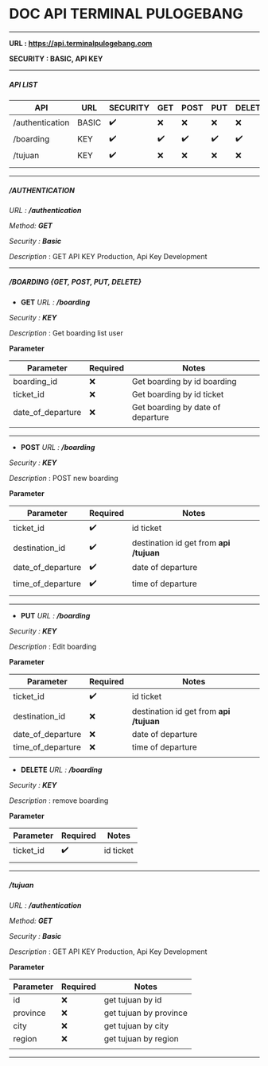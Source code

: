 # DOC API TERMINAL PULOGEBANG

------------

**URL :  https://api.terminalpulogebang.com**

**SECURITY : BASIC, API KEY**


------------

##### API LIST
|  API | URL  | SECURITY | GET | POST  | PUT   | DELETE |
| ------------ | ------------ | ------------ | ------------ | ------------ | ------------ |------------ |
|  /authentication |BASIC | :heavy_check_mark:  |:x:  |:x: |:x:   |:x: |
|  /boarding |KEY | :heavy_check_mark:  |:heavy_check_mark:   |:heavy_check_mark:   |:heavy_check_mark:   |:heavy_check_mark:  |
|  /tujuan |KEY | :heavy_check_mark:   |:x:  |:x:  |:x:   |:x: |
|   |   |   |   |   | | ||

------------


##### /AUTHENTICATION
*URL : **/authentication***

*Method: **GET***

*Security : **Basic***

*Description* : GET API KEY Production, Api Key Development

------------



##### /BOARDING {GET, POST, PUT, DELETE}
- **GET**
*URL : **/boarding*** 

*Security : **KEY***

*Description* : Get boarding list user

**Parameter**

| Parameter  | Required  |Notes   |
| ------------ | ------------ | ------------ |
| boarding_id  | :x: | Get boarding by id boarding  |
| ticket_id  | :x: | Get boarding by id ticket  |
| date_of_departure  | :x: | Get boarding by date of departure  |
|   |   |   | |

------------


- **POST**
*URL : **/boarding*** 

*Security : **KEY***

*Description* :  POST new boarding

**Parameter**

| Parameter  | Required  |Notes   |
| ------------ | ------------ | ------------ |
| ticket_id  |:heavy_check_mark:   |  id ticket  |
| destination_id  | :heavy_check_mark:   | destination id get from **api /tujuan** |
| date_of_departure  | :heavy_check_mark:   |  date of departure  |
| time_of_departure  | :heavy_check_mark:   | time of departure  |
|   |   |   | |

------------
- **PUT**
*URL : **/boarding*** 

*Security : **KEY***

*Description* : Edit boarding

**Parameter**

| Parameter  | Required  |Notes   |
| ------------ | ------------ | ------------ |
| ticket_id  |:heavy_check_mark:   |  id ticket  |
| destination_id  |  :x:  | destination id get from **api /tujuan** |
| date_of_departure  |  :x:   |  date of departure  |
| time_of_departure  | :x:  | time of departure  |
|   |   |   | |

- **DELETE**
*URL : **/boarding*** 

*Security : **KEY***

*Description* :  remove boarding 

**Parameter**

| Parameter  | Required  |Notes   |
| ------------ | ------------ | ------------ |
| ticket_id  |:heavy_check_mark:   |  id ticket  |
|   |   |   | |


------------

##### /tujuan

*URL : **/authentication*** 

*Method: **GET***

*Security : **Basic***

*Description* : GET API KEY Production, Api Key Development

**Parameter**

| Parameter  | Required  |Notes   |
| ------------ | ------------ | ------------ |
| id  |:x: | get tujuan by id  |
| province  |:x: | get tujuan by province  |
| city  |:x: | get tujuan by city  |
| region  |:x: | get tujuan by region  |
|   |   |   | |
------------
